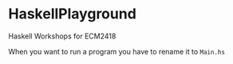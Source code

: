 # HaskellPlayground
Haskell Workshops for ECM2418

When you want to run a program you have to rename it to `Main.hs`
